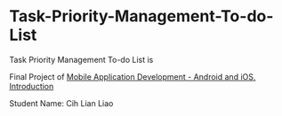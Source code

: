 # Task-Priority-Management-To-do-List
Task Priority Management To-do List is

Final Project of [Mobile Application Development - Android and iOS, Introduction](https://www.ucsc-extension.edu/courses/mobile-application-development-android-and-ios-introduction/)

Student Name: Cih Lian Liao
